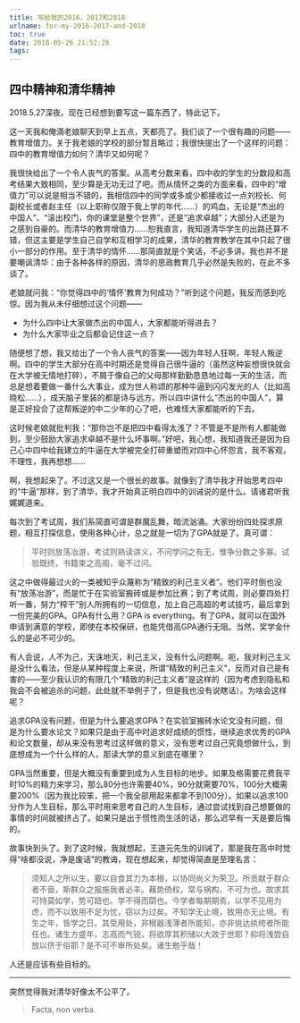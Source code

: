 ```yaml
---
title: 写给我的2016，2017和2018
urlname: for-my-2016-2017-and-2018
toc: true
date: 2018-05-26 21:52:28
tags:
---
```


## 四中精神和清华精神

2018.5.27深夜。现在已经想到要写这一篇东西了，特此记下。

这一天我和俺滴老娘聊天到早上五点，天都亮了。我们谈了一个很有趣的问题——教育增值力。关于我老娘的学校的部分暂且略过；我很快提出了一个这样的问题：四中的教育增值力如何？清华又如何呢？

我很快给出了一个令人丧气的答案。从高考分数来看，四中收的学生的分数段和高考结果大致相同，至少算是无功无过了吧。而从情怀之类的方面来看，四中的“增值力”可以说是相当不错的，我相信四中的同学或多或少都接收过一点刘校长、何副校长或者赵主任（以上职称仅限于我上学的年代……）的鸡血，无论是“杰出的中国人”、“滚出校门，你的课堂是整个世界”，还是“追求卓越”；大部分人还是为之感到自豪的。而清华的教育增值力……恕我直言，我知道清华学生的出路还算不错，但这主要是学生自己自学和互相学习的成果，清华的教育教学在其中只起了很小一部分的作用。至于清华的情怀……那简直就是个笑话，不必多讲。我也并不是要嘲讽清华：由于各种各样的原因，清华的思政教育几乎必然是失败的，在此不多谈了。

老娘就问我：“你觉得四中的‘情怀’教育为何成功？”听到这个问题，我反而感到吃惊。因为我从未仔细想过这个问题——
* 为什么四中让大家做杰出的中国人，大家都能听得进去？
* 为什么大家毕业之后都会记住这一点？

随便想了想，我又给出了一个令人丧气的答案——因为年轻人狂啊，年轻人叛逆啊。四中的学生大部分在高中时期还是觉得自己很牛逼的（虽然这种妄想很快就会在大学被无情地打碎），不屑于像自己的父母那样勤勤恳恳地过每一天的生活，而总是想着要做一番什么大事业，成为世人称颂的那种牛逼到闪闪发光的人（比如高晓松……），成天脑子里装的都是诗与远方。所以四中讲什么“杰出的中国人”，算是正好投合了这帮叛逆的中二少年的心了吧，也难怪大家都能听的下去。

这时候老娘就批判我：“那你岂不是把四中看得太浅了？不管是不是所有人都能做到，至少鼓励大家追求卓越不是什么坏事啊。”好吧，我心想，我知道我还是因为自己心中四中给我建立的牛逼在大学被完全打碎重塑而对四中心怀怨言，我不客观，不理性，我再想想……

啊，我想起来了。不过这又是一个很长的故事。就像到了清华我才开始思考四中的“牛逼”那样，到了清华，我才开始真正明白四中的训诫说的是什么。请诸君听我娓娓道来。

每次到了考试周，我们系简直可谓是群魔乱舞，暗流汹涌。大家纷纷四处探求原题，相互打探信息，使用各种心计，总之就是一切为了GPA就是了。真可谓：
>平时则放荡冶游，考试则熟读讲义，不问学问之有无，惟争分数之多寡。试验既终，书籍束之高阁，毫不过问。

这之中做得最过火的一类被知乎众蔑称为“精致的利己主义者”。他们平时倒也没有“放荡冶游”，而是忙于在实验室搬砖或是参加比赛；到了考试周，则必要四处打听一番，努力“榨干”别人所拥有的一切信息，加上自己高超的考试技巧，最后拿到一份完美的GPA。GPA有什么用？GPA is everything。有了GPA，就可以在国外申请到满意的学校，即使在本校保研，也能凭借高GPA通行无阻。当然，奖学金什么的是必不可少的。

<!--
我恰好认识这么一位“精致的利己主义者”，不妨称之为A。A在某次考试之前不断“榨取性”地问我大堆问题，把我惹毛了，不过我想平时我们的关系还算不错。A拥有完美的GPA和感情生活，优秀的实验室工作和暑期研修，未来显然会和对象一起申请出国，前途可期。然而，某一次，我和A闲聊的时候，A突然表示：“要是我当初去了北大光华就好了，感觉光华好闲啊。”我大吃一惊——光华啥时候能给人留下“养老”的形象了？A说，有一个同学在那边，感觉每天都很闲，经常有“说走就走的旅行”，过着“神仙一样的生活”。我表示这可能是偏见。A又说，感觉自己后悔来计算机系了。
-->

有人会说，人不为己，天诛地灭，利己主义，没有什么问题啊。呃，我对利己主义是没什么看法，但是从某种程度上来说，所谓“精致的利己主义”，反而对自己是有害的——至少我认识的有限几个“精致的利己主义者”是这样的（因为考虑到隐私和我会不会被追杀的问题，此处就不举例子了，但是我也没有说瞎话）。为啥会这样呢？

追求GPA没有问题，但是为什么要追求GPA？在实验室搬砖水论文没有问题，但是为什么要水论文？如果只是由于高中时追求好成绩的惯性，继续追求优秀的GPA和论文数量，却从来没有思考过这样做的意义，没有思考过自己究竟想做什么，到底想成为一个什么样的人，那读大学的意义到底在哪里？

GPA当然重要，但是大概没有重要到成为人生目标的地步。如果及格需要花费我平时10%的精力来学习，那么80分也许需要40%，90分就需要70%，100分大概需要200%（因为我比较笨，把一个我全部用起来都拿不到100分）。如果以追求100分作为人生目标，那么平时用来思考自己的人生目标，通过尝试找到自己想要做的事情的时间就被挤占了。如果只是出于惯性而生活的话，那么迟早有一天是要后悔的。

故事快到头了。到了这时候，我就想起，王道元先生的训诫了，那是我在高中时觉得“啥都没说，净是废话”的教诲，现在想起来，却觉得简直是至理名言：

> 须知人之所以生，要以自食其力为本根，以协同尚义为荣卫。所贡献于群众者不啬，斯群众之报施我者必丰。藉势倚权，常与祸构，不可为也。故求其可恃莫如学，势可踣也。学不得而閟也。今学者每期期焉，以学不见用为虑，而不以致用不足为忧，窃以为过矣。不知学无止境，致用亦无止境。有生之年，皆学之日。其受用处，非根器浅薄者所能知，亦非佻达纨绔者所能任也。诸生方盛年，志高而气锐，将欲厚其积储以大效于世耶？抑将浅尝自放以侪于俗耶？是不可不审所处矣。诸生勉乎哉！

人还是应该有些目标的。

---

突然觉得我对清华好像太不公平了。

> Facta, non verba.
